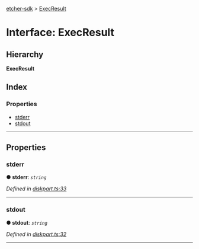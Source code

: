 [etcher-sdk](../README.md) > [ExecResult](../interfaces/execresult.md)

# Interface: ExecResult

## Hierarchy

**ExecResult**

## Index

### Properties

* [stderr](execresult.md#stderr)
* [stdout](execresult.md#stdout)

---

## Properties

<a id="stderr"></a>

###  stderr

**● stderr**: *`string`*

*Defined in [diskpart.ts:33](https://github.com/balena-io-modules/etcher-sdk/blob/050d15d/lib/diskpart.ts#L33)*

___
<a id="stdout"></a>

###  stdout

**● stdout**: *`string`*

*Defined in [diskpart.ts:32](https://github.com/balena-io-modules/etcher-sdk/blob/050d15d/lib/diskpart.ts#L32)*

___

